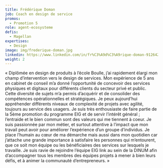 ```yaml
---
title: Frédérique Doman
job: Coach en design de service
promos:
  - Promotion 5
role: agent-ecosysteme
defis:
  - Magellan
expertises:
  - Design
image: img/frederique-doman.jpg
linkedin: https://www.linkedin.com/in/fr%C3%A9d%C3%A9rique-doman-91264291
weight: 2
---
```

« Diplômée en design de produits à l’école Boulle, j’ai rapidement élargi mon champ d’intervention vers le design de services. Mon expérience de 5 ans en cabinet de conseil m’a donné l’opportunité de concevoir des services physiques et digitaux pour différents clients du secteur privé et public. Cette diversité de sujets m’a permis d’acquérir et de consolider des compétences opérationnelles et stratégiques. Je peux aujourd’hui appréhender différents niveaux de complexité de projets avec agilité, toujours au service des usagers. Je suis très enthousiaste de faire partie de la 5ème promotion du programme EIG et de servir l’intérêt général ; l’entraide et le bien commun sont des valeurs qui me tiennent à coeur. Je suis passionnée par mon métier, et surtout attentive à l’impact que mon travail peut avoir pour améliorer l’expérience d’un groupe d’individus. Je place l’humain au cœur de ma démarche mais aussi dans mon quotidien car j’attache une grande importance à satisfaire les personnes qui m’entourent, que ce soit mon équipe ou les bénéficiaires des services sur lesquels je travaille. Je suis ravie de rejoindre l’équipe EIG link au sein de la DINUM afin d’accompagner tous les membres des équipes projets à mener à bien leurs défis, et à animer la communauté d’entrepreneurs. »
